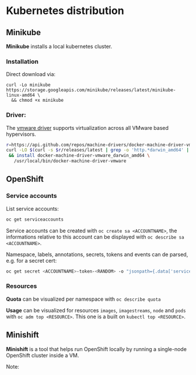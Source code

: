 # Kubernetes distribution

## Minikube

**Minikube** <badge-stars repo='kubernetes/minikube'></badge-stars> <badge-doc href="https://minikube.sigs.k8s.io"></badge-doc> installs a local kubernetes cluster. 

### Installation

Direct download via:

```terminal
curl -Lo minikube https://storage.googleapis.com/minikube/releases/latest/minikube-linux-amd64 \
  && chmod +x minikube
```

### Driver:

The [vmware driver](https://minikube.sigs.k8s.io/docs/drivers/vmware/)
 supports virtualization across all VMware based hypervisors.

```bash
r=https://api.github.com/repos/machine-drivers/docker-machine-driver-vmware
curl -LO $(curl -s $r/releases/latest | grep -o 'http.*darwin_amd64' | head -n1) \
 && install docker-machine-driver-vmware_darwin_amd64 \
   /usr/local/bin/docker-machine-driver-vmware
```

## OpenShift


### Service accounts

List service accounts:

```bash
oc get serviceaccounts
```

Service accounts can be created with `oc create sa <ACCOUNTNAME>`, the informations relative to this account can be displayed with `oc describe sa <ACCOUNTNAME>`.

Namespace, labels, annotations, secrets, tokens and events can de parsed, e.g. for a secret cert:

```bash
oc get secret <ACCOUNTNAME>-token-<RANDOM> -o "jsonpath={.data['service-ca\.crt']}" | base64 -d
```


### Resources

**Quota** can be visualized per namespace with `oc describe quota`

**Usage** can be visualized for resources `images`, `imagestreams`, `node` and `pods` with `oc adm top <RESOURCE>`. This one is a built on `kubectl top <RESOURCE>`.


## Minishift

**Minishift** <badge-stars repo='minishift/minishift'></badge-stars> <badge-doc href='https://docs.okd.io'></badge-doc> is a tool that helps run OpenShift locally by running a single-node OpenShift cluster inside a VM.


Note:

[^1]: [Install minikube](https://kubernetes.io/docs/tasks/tools/install-minikube/)
